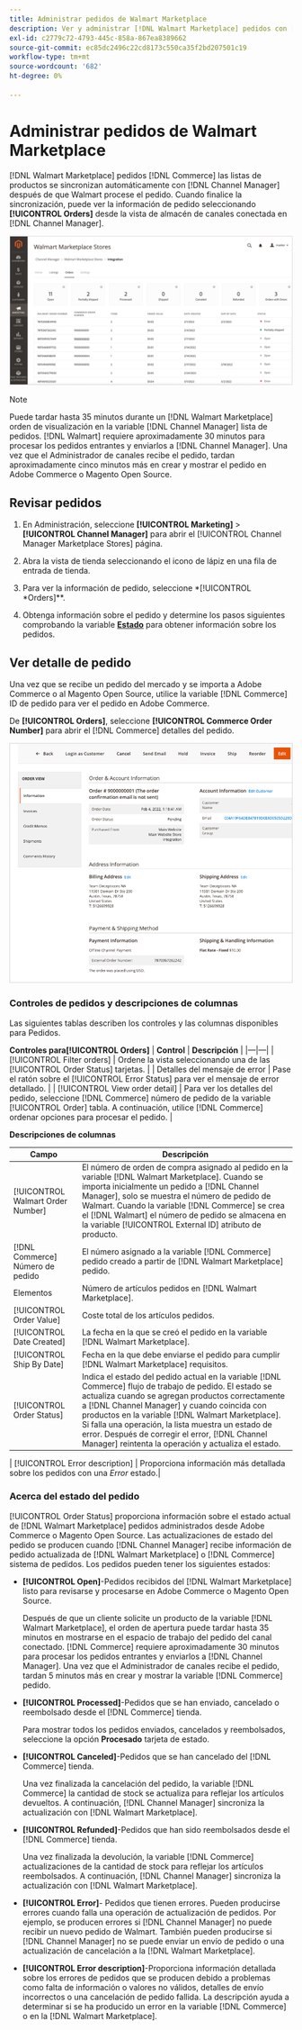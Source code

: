 ```yaml
---
title: Administrar pedidos de Walmart Marketplace
description: Ver y administrar [!DNL Walmart Marketplace] pedidos con [!DNL Channel Manager] para Adobe Commerce y Magento Open Source.
exl-id: c2779c72-4793-445c-858a-867ea8389662
source-git-commit: ec85dc2496c22cd8173c550ca35f2bd207501c19
workflow-type: tm+mt
source-wordcount: '682'
ht-degree: 0%

---
```


# Administrar pedidos de Walmart Marketplace

[!DNL Walmart Marketplace] pedidos [!DNL Commerce] las listas de productos se sincronizan automáticamente con [!DNL Channel Manager] después de que Walmart procese el pedido. Cuando finalice la sincronización, puede ver la información de pedido seleccionando **[!UICONTROL Orders]** desde la vista de almacén de canales conectada en [!DNL Channel Manager].

![Administrador de canales Vista Pedidos para administrar pedidos de Walmart Marketplace](assets/orders-dashboard-view.png)

>[!NOTE]
>
>Puede tardar hasta 35 minutos durante un [!DNL Walmart Marketplace] orden de visualización en la variable [!DNL Channel Manager] lista de pedidos. [!DNL Walmart] requiere aproximadamente 30 minutos para procesar los pedidos entrantes y enviarlos a [!DNL Channel Manager]. Una vez que el Administrador de canales recibe el pedido, tardan aproximadamente cinco minutos más en crear y mostrar el pedido en Adobe Commerce o Magento Open Source.

## Revisar pedidos

1. En Administración, seleccione **[!UICONTROL Marketing]** > **[!UICONTROL Channel Manager]** para abrir el [!UICONTROL Channel Manager Marketplace Stores] página.

1. Abra la vista de tienda seleccionando el icono de lápiz en una fila de entrada de tienda.

1. Para ver la información de pedido, seleccione *[!UICONTROL *Orders]**.

1. Obtenga información sobre el pedido y determine los pasos siguientes comprobando la variable **[Estado](#about-order-status)** para obtener información sobre los pedidos.

## Ver detalle de pedido

Una vez que se recibe un pedido del mercado y se importa a Adobe Commerce o al Magento Open Source, utilice la variable [!DNL Commerce] ID de pedido para ver el pedido en Adobe Commerce.

De **[!UICONTROL Orders]**, seleccione **[!UICONTROL Commerce Order Number]** para abrir el [!DNL Commerce] detalles del pedido.

![Vista de detalles de un pedido de Walmart Marketplace](assets/order-detail-with-external-order-id.png)

### Controles de pedidos y descripciones de columnas

Las siguientes tablas describen los controles y las columnas disponibles para Pedidos.

**Controles para[!UICONTROL Orders]**
| **Control**                    | **Descripción**                                                                                                                                               | |—|—| | [!UICONTROL Filter orders]     | Ordene la vista seleccionando una de las [!UICONTROL Order Status] tarjetas.                                                                                        | | Detalles del mensaje de error | Pase el ratón sobre el [!UICONTROL Error Status] para ver el mensaje de error detallado.                                                                      | | [!UICONTROL View order detail] | Para ver los detalles del pedido, seleccione [!DNL Commerce] número de pedido de la variable [!UICONTROL Order] tabla. A continuación, utilice [!DNL Commerce] ordenar opciones para procesar el pedido. |

**Descripciones de columnas**

| Campo | Descripción |
|------------------------------------|----------------------------------------------------------------------------------------------------------------------------------------------------------------------------------------------------------------------------------------------------------------------------------------------------------------------------------------------------------------------------------|
| [!UICONTROL  Walmart Order Number] | El número de orden de compra asignado al pedido en la variable [!DNL Walmart Marketplace]. Cuando se importa inicialmente un pedido a [!DNL Channel Manager], solo se muestra el número de pedido de Walmart. Cuando la variable [!DNL Commerce] se crea el [!DNL Walmart] el número de pedido se almacena en la variable [!UICONTROL External ID] atributo de producto. |
| [!DNL Commerce]  Número de pedido | El número asignado a la variable [!DNL Commerce]  pedido creado a partir de [!DNL Walmart Marketplace] pedido. |
| Elementos | Número de artículos pedidos en [!DNL Walmart Marketplace]. |
| [!UICONTROL Order Value] | Coste total de los artículos pedidos. |
| [!UICONTROL Date Created] | La fecha en la que se creó el pedido en la variable [!DNL Walmart Marketplace]. |
| [!UICONTROL Ship By Date] | Fecha en la que debe enviarse el pedido para cumplir [!DNL Walmart Marketplace] requisitos. |
| [!UICONTROL Order Status] | Indica el estado del pedido actual en la variable [!DNL Commerce] flujo de trabajo de pedido. El estado se actualiza cuando se agregan productos correctamente a [!DNL Channel Manager] y cuando coincida con productos en la variable [!DNL Walmart Marketplace]. Si falla una operación, la lista muestra un estado de error. Después de corregir el error, [!DNL Channel Manager] reintenta la operación y actualiza el estado. |

| [!UICONTROL Error description]    | Proporciona información más detallada sobre los pedidos con una *Error* estado.|

### Acerca del estado del pedido

[!UICONTROL Order Status] proporciona información sobre el estado actual de [!DNL Walmart Marketplace] pedidos administrados desde Adobe Commerce o Magento Open Source. Las actualizaciones de estado del pedido se producen cuando [!DNL Channel Manager] recibe información de pedido actualizada de [!DNL Walmart Marketplace] o [!DNL Commerce] sistema de pedidos. Los pedidos pueden tener los siguientes estados:

* **[!UICONTROL Open]**-Pedidos recibidos del [!DNL Walmart Marketplace] listo para revisarse y procesarse en Adobe Commerce o Magento Open Source.

   Después de que un cliente solicite un producto de la variable [!DNL Walmart Marketplace], el orden de apertura puede tardar hasta 35 minutos en mostrarse en el espacio de trabajo del pedido del canal conectado. [!DNL Commerce] requiere aproximadamente 30 minutos para procesar los pedidos entrantes y enviarlos a [!DNL Channel Manager]. Una vez que el Administrador de canales recibe el pedido, tardan 5 minutos más en crear y mostrar la variable [!DNL Commerce] pedido.

* **[!UICONTROL Processed]**-Pedidos que se han enviado, cancelado o reembolsado desde el [!DNL Commerce] tienda.

   Para mostrar todos los pedidos enviados, cancelados y reembolsados, seleccione la opción **Procesado** tarjeta de estado.

* **[!UICONTROL Canceled]**-Pedidos que se han cancelado del [!DNL Commerce] tienda.

   Una vez finalizada la cancelación del pedido, la variable [!DNL Commerce] la cantidad de stock se actualiza para reflejar los artículos devueltos. A continuación, [!DNL Channel Manager] sincroniza la actualización con [!DNL Walmart Marketplace].

* **[!UICONTROL Refunded]**-Pedidos que han sido reembolsados desde el [!DNL Commerce] tienda.

   Una vez finalizada la devolución, la variable [!DNL Commerce] actualizaciones de la cantidad de stock para reflejar los artículos reembolsados. A continuación, [!DNL Channel Manager] sincroniza la actualización con [!DNL Walmart Marketplace].

* **[!UICONTROL Error]**- Pedidos que tienen errores. Pueden producirse errores cuando falla una operación de actualización de pedidos. Por ejemplo, se producen errores si [!DNL Channel Manager] no puede recibir un nuevo pedido de Walmart. También pueden producirse si [!DNL Channel Manager] no se puede enviar un envío de pedido o una actualización de cancelación a la [!DNL Walmart Marketplace].

* **[!UICONTROL Error description]**-Proporciona información detallada sobre los errores de pedidos que se producen debido a problemas como falta de información o valores no válidos, detalles de envío incorrectos o una cancelación de pedido fallida. La descripción ayuda a determinar si se ha producido un error en la variable [!DNL Commerce] o en la [!DNL Walmart Marketplace].
